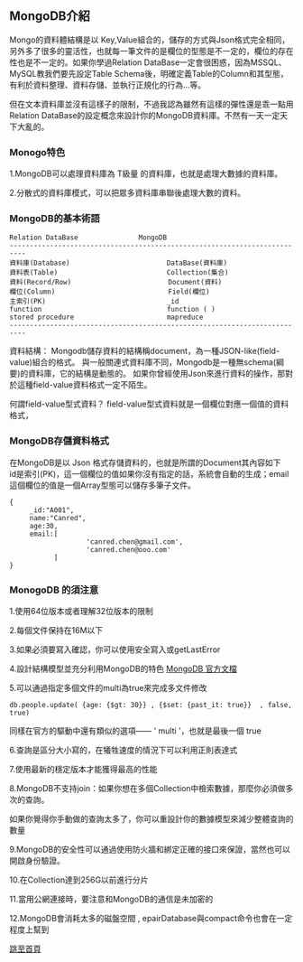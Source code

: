 ## MongoDB介紹

Mongo的資料體結構是以 Key,Value組合的，儲存的方式與Json格式完全相同，另外多了很多的靈活性，也就每一筆文件的是欄位的型態是不一定的，欄位的存在性也是不一定的。如果你學過Relation DataBase一定會很困惑，因為MSSQL、MySQL教我們要先設定Table Schema後，明確定義Table的Column和其型態，有利於資料整理、資料存儲、並執行正規化的行為…等。

但在文本資料庫並沒有這樣子的限制，不過我認為雖然有這樣的彈性還是乖一點用Relation DataBase的設定概念來設計你的MongoDB資料庫。不然有一天一定天下大亂的。

### Monogo特色
1.MongoDB可以處理資料庫為 T級量 的資料庫，也就是處理大數據的資料庫。  

2.分散式的資料庫模式，可以把眾多資料庫串聯後處理大數的資料。  

### MongoDB的基本術語
```
Relation DataBase               MongoDB
--------------------------------------------------------------------------
資料庫(Database)                        DataBase(資料庫)
資料表(Table)                           Collection(集合)
資料(Record/Row)                        Document(資料)
欄位(Column)                            Field(欄位)
主索引(PK)                              _id
function                               function ( )
stored procedure                       mapreduce
--------------------------------------------------------------------------
```

資料結構：
Mongodb儲存資料的結構稱document，為一種JSON-like(field-value)組合的格式。
與一般關連式資料庫不同，Mongodb是一種無schema(綱要)的資料庫，它的結構是動態的。
如果你曾經使用Json來進行資料的操作，那對於這種field-value資料格式一定不陌生。

何謂field-value型式資料？ field-value型式資料就是一個欄位對應一個值的資料格式，




### MongoDB存儲資料格式
在MongoDB是以 Json 格式存儲資料的，也就是所謂的Document其內容如下  
id是索引(PK)，這一個欄位的值如果你沒有指定的話，系統會自動的生成；email這個欄位的值是一個Array型態可以儲存多筆子文件。  

```
{
     _id:"A001",
     name:"Canred",
     age:30,
     email:[
                   'canred.chen@gmail.com',
                   'canred.chen@ooo.com'
           ]
}
```
### MonogoDB 的須注意
1.使用64位版本或者理解32位版本的限制  

2.每個文件保持在16M以下  

3.如果必須要寫入確認，你可以使用安全寫入或getLastError  

4.設計結構模型並充分利用MongoDB的特色  [MongoDB 官方文檔](https://docs.mongodb.com/manual/data-modeling/)  

5.可以通過指定多個文件的multi為true來完成多文件修改  

```
db.people.update( {age: {$gt: 30}} , {$set: {past_it: true}}  , false, true)
```
同樣在官方的驅動中還有類似的選項—— ' multi '，也就是最後一個 true  

6.查詢是區分大小寫的，在犧牲速度的情況下可以利用正則表達式  

7.使用最新的穩定版本才能獲得最高的性能  

8.MongoDB不支持join：如果你想在多個Collection中檢索數據，那麼你必須做多次的查詢。  

如果你覺得你手動做的查詢太多了，你可以重設計你的數據模型來減少整體查詢的數量  

9.MongoDB的安全性可以通過使用防火牆和綁定正確的接口來保證，當然也可以開啟身份驗證。  

10.在Collection達到256G以前進行分片  

11.當用公網連接時，要注意和MongoDB的通信是未加密的  

12.MongoDB會消耗太多的磁盤空間 , epairDatabase與compact命令也會在一定程度上幫到  

[跳至首頁](https://donaldsher.github.io/LearningBlog/)
